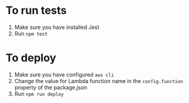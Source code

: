 # To run tests

1. Make sure you have installed Jest
2. Run `npm test`

# To deploy

1. Make sure you have configured `aws cli`
2. Change the value for Lambda function name in the `config.function` property of the package.json
3. Run `npm run deploy`
